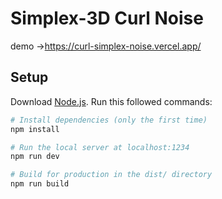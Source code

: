# Simplex-3D Curl Noise

demo ->https://curl-simplex-noise.vercel.app/


## Setup
Download [Node.js](https://nodejs.org/en/download/).
Run this followed commands:

``` bash
# Install dependencies (only the first time)
npm install

# Run the local server at localhost:1234
npm run dev

# Build for production in the dist/ directory
npm run build
```
